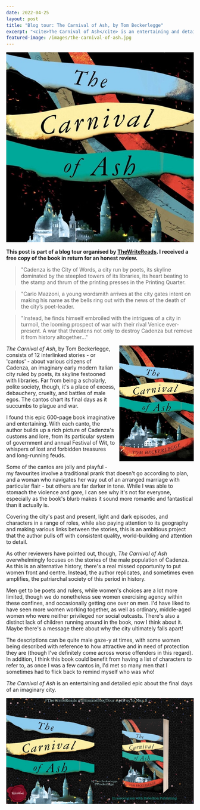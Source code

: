 ```yaml
---
date: 2022-04-25
layout: post
title: "Blog tour: The Carnival of Ash, by Tom Beckerlegge"
excerpt: "<cite>The Carnival of Ash</cite> is an entertaining and detailed epic about the final days of an imaginary city."
featured-image: /images/the-carnival-of-ash.jpg
---
```


![The Carnival of Ash](/images/the-carnival-of-ash.jpg)

**This post is part of a blog tour organised by [TheWriteReads](https://www.thewritereads.com/). I received a free copy of the book in return for an honest review.**

> "Cadenza is the City of Words, a city run by poets, its skyline dominated by the steepled towers of its libraries, its heart beating to the stamp and thrum of the printing presses in the Printing Quarter.

> "Carlo Mazzoni, a young wordsmith arrives at the city gates intent on making his name as the bells ring out with the news of the death of the city’s poet-leader.

> "Instead, he finds himself embroiled with the intrigues of a city in turmoil, the looming prospect of war with their rival Venice ever-present. A war that threatens not only to destroy Cadenza but remove it from history altogether..."

<img src="/images/the-carnival-of-ash-200.jpg" alt="The Carnival of Ash" style="float: right; margin-bottom: 10px; margin-left: 10px;">

<cite>The Carnival of Ash</cite>, by Tom Beckerlegge, consists of 12 interlinked stories - or 'cantos' - about various citizens of Cadenza, an imaginary early modern Italian city ruled by poets, its skyline festooned with libraries. Far from being a scholarly, polite society, though, it's a place of excess, debauchery, cruelty, and battles of male egos. The cantos chart its final days as it succumbs to plague and war.

I found this epic 600-page book imaginative and entertaining. With each canto, the author builds up a rich picture of Cadenza's customs and lore, from its particular system of government and annual Festival of Wit, to whispers of lost and forbidden treasures and long-running feuds.

Some of the cantos are jolly and playful - my favourites involve a traditional prank that doesn't go according to plan, and a woman who navigates her way out of an arranged marriage with particular flair - but others are far darker in tone. While I was able to stomach the violence and gore, I can see why it's not for everyone, especially as the book's blurb makes it sound more romantic and fantastical than it actually is.

Covering the city's past and present, light and dark episodes, and characters in a range of roles, while also paying attention to its geography and making various links between the stories, this is an ambitious project that the author pulls off with consistent quality, world-building and attention to detail.

As other reviewers have pointed out, though, <cite>The Carnival of Ash</cite> overwhelmingly focuses on the stories of the male population of Cadenza. As this is an alternative history, there's a real missed opportunity to put women front and centre. Instead, the author replicates, and sometimes even amplifies, the patriarchal society of this period in history.

Men get to be poets and rulers, while women's choices are a lot more limited, though we do nonetheless see women exercising agency within these confines, and occasionally getting one over on men. I'd have liked to have seen more women working together, as well as ordinary, middle-aged women who were neither privileged nor social outcasts. There's also a distinct lack of children running around in the book, now I think about it. Maybe there's a message there about why the city ultimately falls apart!

The descriptions can be quite male gaze-y at times, with some women being described with reference to how attractive and in need of protection they are (though I've definitely come across worse offenders in this regard). In addition, I think this book could benefit from having a list of characters to refer to, as once I was a few cantos in, I'd met so many men that I sometimes had to flick back to remind myself who was who!

<cite>The Carnival of Ash</cite> is an entertaining and detailed epic about the final days of an imaginary city.

![The Carnival of Ash blog tour banner](/images/the-carnival-of-ash-banner.jpg)
